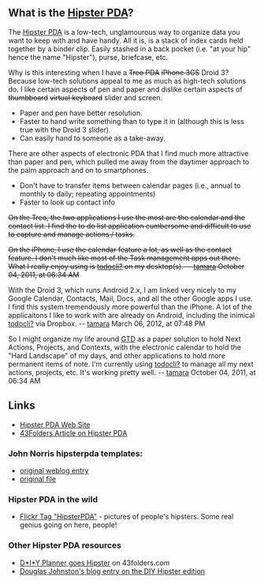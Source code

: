<div id="wikitext">

<div class="vspace">

</div>

What is the [Hipster PDA](http://www.hipsterpda.com/)?
------------------------------------------------------

The [Hipster PDA](http://wiki.43folders.com/index.php/Hipster_PDA) is a
low-tech, unglamourous way to organize data you want to keep with and
have handy. All it is, is a stack of index cards held together by a
binder clip. Easily stashed in a back pocket (i.e. "at your hip" hence
the name "Hipster"), purse, briefcase, etc.

Why is this interesting when I have a ~~Treo PDA~~ ~~iPhone 3GS~~ Droid
3? Because low-tech solutions appeal to me as much as high-tech
solutions do. I like certain aspects of pen and paper and dislike
certain aspects of ~~thumbboard~~ ~~virtual keyboard~~ slider and
screen.

<div class="vspace">

</div>

-   Paper and pen have better resolution.
-   Faster to hand write something than to type it in (although this is
    less true with the Droid 3 slider).
-   Can easily hand to someone as a take-away.

There are other aspects of electronic PDA that I find much more
attractive than paper and pen, which pulled me away from the daytimer
approach to the palm approach and on to smartphones.

<div class="vspace">

</div>

-   Don't have to transfer items between calendar pages (i.e., annual to
    monthly to daily; repeating appointments)
-   Faster to look up contact info

~~On the Treo, the two applications I use the most are the calendar and
the contact list. I find the to do list application cumbersome and
difficult to use to capture and manage actions / tasks.~~

~~On the iPhone, I use the calendar feature a lot, as well as the
contact feature. I don't much like most of the Task management apps out
there. What I really enjoy using is
[todocli](http://wiki.tamouse.org?n=Productivity.Todocli?action=edit)[?](http://wiki.tamouse.org?n=Productivity.Todocli?action=edit)
on my desktop(s). --
[tamara](http://wiki.tamouse.org?n=Profiles.Tamara?action=print) October
04, 2011, at 06:34 AM~~

With the Droid 3, which runs Android 2.x, I am linked very nicely to my
Google Calendar, Contacts, Mail, Docs, and all the other Google apps I
use. I find this system tremendously more powerful than the iPhone. A
lot of the applicaitons I like to work with are already on Android,
including the inimical
[todocli](http://wiki.tamouse.org?n=Productivity.Todocli?action=edit)[?](http://wiki.tamouse.org?n=Productivity.Todocli?action=edit)
via Dropbox. --
[tamara](http://wiki.tamouse.org?n=Profiles.Tamara?action=print) March
06, 2012, at 07:48 PM

So I might organize my life around
[GTD](http://wiki.tamouse.org?n=Productivity.GettingThingsDone?action=print)
as a paper solution to hold Next Actions, Projects, and Contexts, with
the electronic calendar to hold the "Hard Landscape" of my days, and
other applications to hold more permanent items of note. I'm currently
using
[todocli](http://wiki.tamouse.org?n=Productivity.Todocli?action=edit)[?](http://wiki.tamouse.org?n=Productivity.Todocli?action=edit)
to manage all my next actions, projects, etc. It's working pretty
well. --
[tamara](http://wiki.tamouse.org?n=Profiles.Tamara?action=print) October
04, 2011, at 06:34 AM

<div class="vspace">

</div>

Links
-----

-   [Hipster PDA Web Site](http://www.hipsterpda.com/)
-   [43Folders Article on Hipster
    PDA](http://wiki.43folders.com/index.php/Hipster_PDA)

<div class="vspace">

</div>

### John Norris hipsterpda templates:

-   [original weblog
    entry](http://radio.weblogs.com/0114670/2005/06/14.html#a713)
-   [original
    file](http://home.comcast.net/%7Ejohn_norris_test/PDA/norrishipster.pdf)

<div class="vspace">

</div>

### Hipster PDA in the wild

-   [Flickr Tag
    "HipsterPDA"](http://www.flickr.com/photos/tags/hipsterpda/) -
    pictures of people's hipsters. Some real genius going on here,
    people!

<div class="vspace">

</div>

### Other Hipster PDA resources

-   [D\*I\*Y Planner goes
    Hipster](http://www.43folders.com/2005/06/the_diy_planner.html) on
    43folders.com
-   [Douglas Johnston's blog entry on the DIY Hipster
    edition](http://www.douglasjohnston.net/weblog/archives/2005/06/11/diyp2_hipsterpda/)

<div class="vspace">

</div>

</div>
